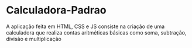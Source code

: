 # Calculadora-Padrao
A aplicação feita em HTML, CSS e JS consiste na criação de uma calculadora que realiza contas aritméticas básicas como soma, subtração, divisão e multiplicação

<div>
  <img src"https://user-images.githubusercontent.com/97699477/221876249-7583a03f-6344-4b0a-ac7f-c437e1606364.png" width='500px'>
</div>
